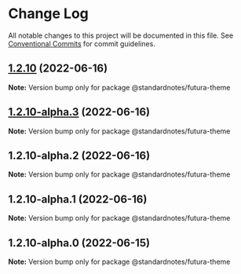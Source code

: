 # Change Log

All notable changes to this project will be documented in this file.
See [Conventional Commits](https://conventionalcommits.org) for commit guidelines.

## [1.2.10](https://github.com/standardnotes/app/compare/@standardnotes/futura-theme@1.2.10-alpha.3...@standardnotes/futura-theme@1.2.10) (2022-06-16)

**Note:** Version bump only for package @standardnotes/futura-theme

## [1.2.10-alpha.3](https://github.com/standardnotes/app/compare/@standardnotes/futura-theme@1.2.10-alpha.2...@standardnotes/futura-theme@1.2.10-alpha.3) (2022-06-16)

**Note:** Version bump only for package @standardnotes/futura-theme

## 1.2.10-alpha.2 (2022-06-16)

**Note:** Version bump only for package @standardnotes/futura-theme

## 1.2.10-alpha.1 (2022-06-16)

**Note:** Version bump only for package @standardnotes/futura-theme

## 1.2.10-alpha.0 (2022-06-15)

**Note:** Version bump only for package @standardnotes/futura-theme
